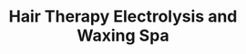 ---
title: "Hair Therapy Electrolysis and Waxing Spa"
url: /greenfield/hair-therapy-electrolysis-and-waxing-spa/
shop: beauty
---